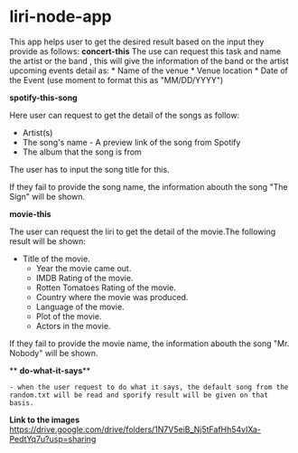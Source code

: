 # liri-node-app

This app helps user to get the desired result based on the input they provide as follows:
**concert-this**
The use can request this task and name the artist or the band , this will give the information of the band or the artist upcoming events detail as:
    * Name of the venue
    * Venue location
    * Date of the Event (use moment to format this as "MM/DD/YYYY")

**spotify-this-song**

Here user can request to get the detail of the songs as follow: 
- Artist(s) 
- The song's name - A preview link of the song from Spotify
- The album that the song is from

The user has to input the song title for this.

If they fail to provide the song name, the information abouth the song "The Sign" will be shown.

**movie-this**

The user can request the liri to get the detail of the movie.The following result will be shown:

- Title of the movie.
  - Year the movie came out.
  - IMDB Rating of the movie.
  - Rotten Tomatoes Rating of the movie.
  - Country where the movie was produced.
  - Language of the movie.
  - Plot of the movie.
  - Actors in the movie.

If they fail to provide the movie name, the information abouth the song "Mr. Nobody" will be shown.

   ** **do-what-it-says****

    - when the user request to do what it says, the default song from the random.txt will be read and sporify result will be given on that basis.

**Link to the images**
https://drive.google.com/drive/folders/1N7V5eiB_Nj5tFafHh54vIXa-PedtYq7u?usp=sharing